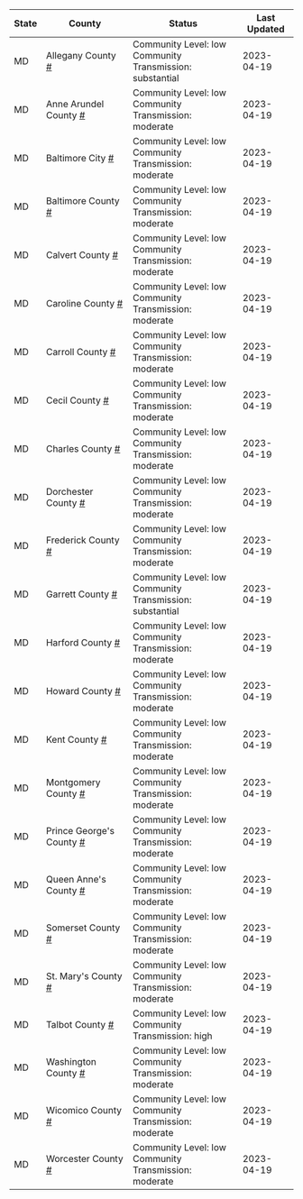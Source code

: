 State | County | Status | Last Updated
--- | --- | --- | --- 
MD | Allegany County <a href="#allegany_county">#</a> | <a name="allegany_county"></a>Community Level: low<br/>Community Transmission: substantial | 2023-04-19
MD | Anne Arundel County <a href="#anne_arundel_county">#</a> | <a name="anne_arundel_county"></a>Community Level: low<br/>Community Transmission: moderate | 2023-04-19
MD | Baltimore City <a href="#baltimore_city">#</a> | <a name="baltimore_city"></a>Community Level: low<br/>Community Transmission: moderate | 2023-04-19
MD | Baltimore County <a href="#baltimore_county">#</a> | <a name="baltimore_county"></a>Community Level: low<br/>Community Transmission: moderate | 2023-04-19
MD | Calvert County <a href="#calvert_county">#</a> | <a name="calvert_county"></a>Community Level: low<br/>Community Transmission: moderate | 2023-04-19
MD | Caroline County <a href="#caroline_county">#</a> | <a name="caroline_county"></a>Community Level: low<br/>Community Transmission: moderate | 2023-04-19
MD | Carroll County <a href="#carroll_county">#</a> | <a name="carroll_county"></a>Community Level: low<br/>Community Transmission: moderate | 2023-04-19
MD | Cecil County <a href="#cecil_county">#</a> | <a name="cecil_county"></a>Community Level: low<br/>Community Transmission: moderate | 2023-04-19
MD | Charles County <a href="#charles_county">#</a> | <a name="charles_county"></a>Community Level: low<br/>Community Transmission: moderate | 2023-04-19
MD | Dorchester County <a href="#dorchester_county">#</a> | <a name="dorchester_county"></a>Community Level: low<br/>Community Transmission: moderate | 2023-04-19
MD | Frederick County <a href="#frederick_county">#</a> | <a name="frederick_county"></a>Community Level: low<br/>Community Transmission: moderate | 2023-04-19
MD | Garrett County <a href="#garrett_county">#</a> | <a name="garrett_county"></a>Community Level: low<br/>Community Transmission: substantial | 2023-04-19
MD | Harford County <a href="#harford_county">#</a> | <a name="harford_county"></a>Community Level: low<br/>Community Transmission: moderate | 2023-04-19
MD | Howard County <a href="#howard_county">#</a> | <a name="howard_county"></a>Community Level: low<br/>Community Transmission: moderate | 2023-04-19
MD | Kent County <a href="#kent_county">#</a> | <a name="kent_county"></a>Community Level: low<br/>Community Transmission: moderate | 2023-04-19
MD | Montgomery County <a href="#montgomery_county">#</a> | <a name="montgomery_county"></a>Community Level: low<br/>Community Transmission: moderate | 2023-04-19
MD | Prince George's County <a href="#prince_george's_county">#</a> | <a name="prince_george's_county"></a>Community Level: low<br/>Community Transmission: moderate | 2023-04-19
MD | Queen Anne's County <a href="#queen_anne's_county">#</a> | <a name="queen_anne's_county"></a>Community Level: low<br/>Community Transmission: moderate | 2023-04-19
MD | Somerset County <a href="#somerset_county">#</a> | <a name="somerset_county"></a>Community Level: low<br/>Community Transmission: moderate | 2023-04-19
MD | St. Mary's County <a href="#st._mary's_county">#</a> | <a name="st._mary's_county"></a>Community Level: low<br/>Community Transmission: moderate | 2023-04-19
MD | Talbot County <a href="#talbot_county">#</a> | <a name="talbot_county"></a>Community Level: low<br/>Community Transmission: high | 2023-04-19
MD | Washington County <a href="#washington_county">#</a> | <a name="washington_county"></a>Community Level: low<br/>Community Transmission: moderate | 2023-04-19
MD | Wicomico County <a href="#wicomico_county">#</a> | <a name="wicomico_county"></a>Community Level: low<br/>Community Transmission: moderate | 2023-04-19
MD | Worcester County <a href="#worcester_county">#</a> | <a name="worcester_county"></a>Community Level: low<br/>Community Transmission: moderate | 2023-04-19
